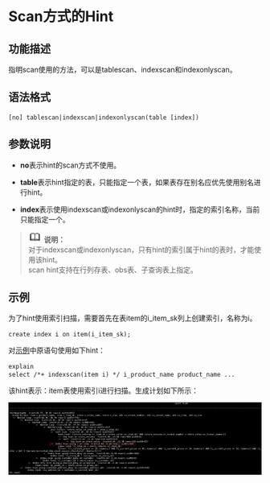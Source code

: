 # Scan方式的Hint<a name="ZH-CN_TOPIC_0245374572"></a>

## 功能描述<a name="zh-cn_topic_0237121537_section290819468377"></a>

指明scan使用的方法，可以是tablescan、indexscan和indexonlyscan。

## 语法格式<a name="zh-cn_topic_0237121537_section17380317104213"></a>

```
[no] tablescan|indexscan|indexonlyscan(table [index])
```

## 参数说明<a name="zh-cn_topic_0237121537_section35087980143822"></a>

-   **no**表示hint的scan方式不使用。

-   **table**表示hint指定的表，只能指定一个表，如果表存在别名应优先使用别名进行hint。
-   **index**表示使用indexscan或indexonlyscan的hint时，指定的索引名称，当前只能指定一个。

>![](public_sys-resources/icon-note.png) **说明：**   
>对于indexscan或indexonlyscan，只有hint的索引属于hint的表时，才能使用该hint。  
>scan hint支持在行列存表、obs表、子查询表上指定。  

## 示例<a name="zh-cn_topic_0237121537_section1127715590585"></a>

为了hint使用索引扫描，需要首先在表item的i\_item\_sk列上创建索引，名称为i。

```
create index i on item(i_item_sk);
```

对[示例](Plan-Hint调优概述.md#zh-cn_topic_0237121532_section671421102912)中原语句使用如下hint：

```
explain
select /*+ indexscan(item i) */ i_product_name product_name ...
```

该hint表示：item表使用索引i进行扫描。生成计划如下所示：

![](figures/zh-cn_image_0253037239.png)

